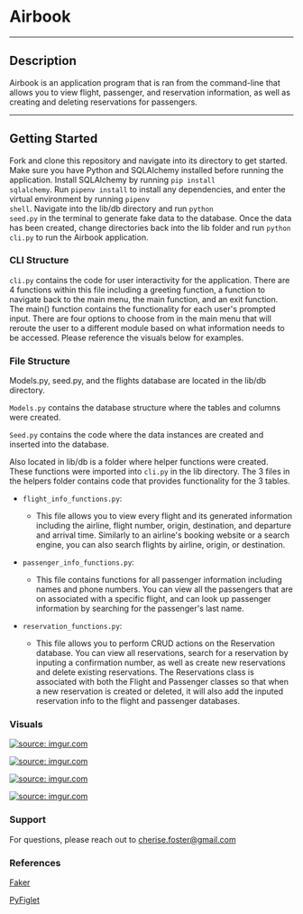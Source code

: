 # Airbook

***

## Description

Airbook is an application program that is ran from the command-line that allows you to view flight, passenger, and reservation information, as well as creating and deleting reservations for passengers.

***

## Getting Started

Fork and clone this repository and navigate into its directory to get started. Make sure you have Python and SQLAlchemy installed before running the application. Install SQLAlchemy by running <code>pip install sqlalchemy</code>. Run <code>pipenv install</code> to install any dependencies, and enter the virtual environment by running <code>pipenv shell</code>. Navigate into the lib/db directory and run <code>python seed.py</code> in the terminal to generate fake data to the database. Once the data has been created, change directories back into the lib folder and run <code>python cli.py</code> to run the Airbook application.

### CLI Structure
<code>cli.py</code> contains the code for user interactivity for the application. There are 4 functions within this file including a greeting function, a function to navigate back to the main menu, the main function, and an exit function. The main() function contains the functionality for each user's prompted input. There are four options to choose from in the main menu that will reroute the user to a different module based on what information needs to be accessed. Please reference the visuals below for examples. 

### File Structure
Models.py, seed.py, and the flights database are located in the lib/db directory. 

<code>Models.py</code> contains the database structure where the tables and columns were created.

<code>Seed.py</code> contains the code where the data instances are created and inserted into the database.

Also located in lib/db is a folder where helper functions were created. These functions were imported into <code>cli.py</code> in the lib directory. The 3 files in the helpers folder contains code that provides functionality for the 3 tables. 

- <code>flight_info_functions.py</code>:
    - This file allows you to view every flight and its generated information including the airline, flight number, origin, destination, and departure and arrival time. Similarly to an airline's booking website or a search engine, you can also search flights by airline, origin, or destination.

- <code>passenger_info_functions.py</code>:
    - This file contains functions for all passenger information including names and phone numbers. You can view all the passengers that are on associated with a specific flight, and can look up passenger information by searching for the passenger's last name.

- <code>reservation_functions.py</code>: 
    - This file allows you to perform CRUD actions on the Reservation database. You can view all reservations, search for a reservation by inputing a confirmation number, as well as create new reservations and delete existing reservations. The Reservations class is associated with both the Flight and Passenger classes so that when a new reservation is created or deleted, it will also add the inputed reservation info to the flight and passenger databases.

### Visuals

<a href="https://imgur.com/mNyjptI"><img src="https://i.imgur.com/mNyjptI.png" title="source: imgur.com" /></a>

<a href="https://imgur.com/A2Tunt0"><img src="https://i.imgur.com/A2Tunt0.png" title="source: imgur.com" /></a>

<a href="https://imgur.com/9uvvBnB"><img src="https://i.imgur.com/9uvvBnB.png" title="source: imgur.com" /></a>

<a href="https://imgur.com/P83VoOs"><img src="https://i.imgur.com/P83VoOs.png" title="source: imgur.com" /></a>


### Support
For questions, please reach out to cherise.foster@gmail.com

### References
[Faker](https://faker.readthedocs.io/en/master/)

[PyFiglet](https://pypi.org/project/pyfiglet/0.7/)




